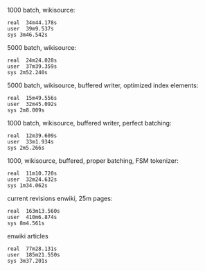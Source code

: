 1000 batch, wikisource:
```
real  34m44.178s
user  39m9.537s
sys 3m46.542s
```

5000 batch, wikisource:
```
real  24m24.028s
user  37m39.359s
sys 2m52.240s
```

5000 batch, wikisource, buffered writer, optimized index elements:
```
real  15m49.556s
user  32m45.092s
sys 2m8.009s
```

1000 batch, wikisource, buffered writer, perfect batching:
```
real  12m39.609s
user  33m1.934s
sys 2m5.266s
```

1000, wikisource, buffered, proper batching, FSM tokenizer:
```
real  11m10.720s
user  32m24.632s
sys 1m34.062s
```

current revisions enwiki, 25m pages:
```
real  163m13.560s
user  410m6.874s
sys 8m4.561s
```

enwiki articles
```
real  77m28.131s
user  185m21.550s
sys 3m37.201s
```
